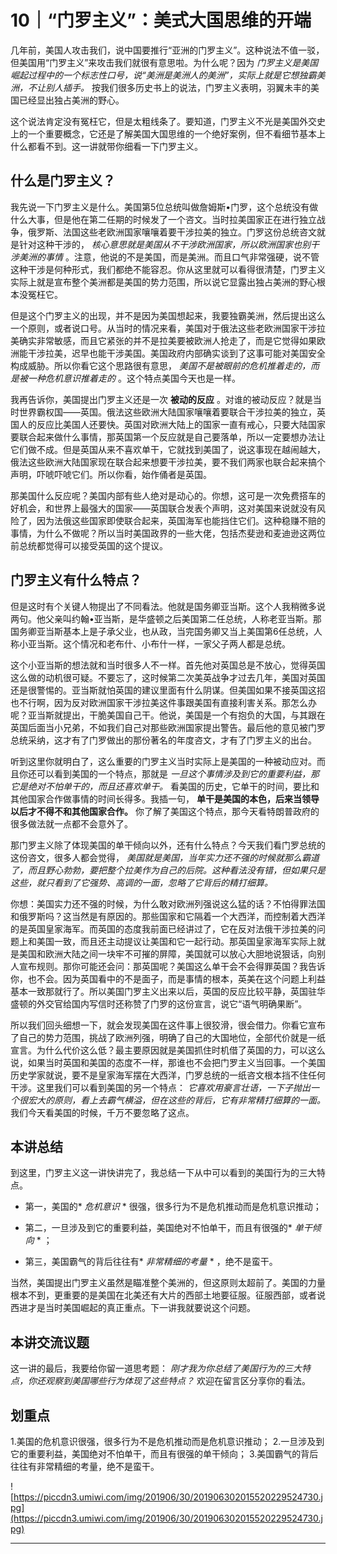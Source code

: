 # 10｜“门罗主义”：美式大国思维的开端

几年前，美国人攻击我们，说中国要推行“亚洲的门罗主义”。这种说法不值一驳，但美国用“门罗主义”来攻击我们就很有意思啦。为什么呢？因为 *门罗主义是美国崛起过程中的一个标志性口号，说“美洲是美洲人的美洲”，实际上就是它想独霸美洲，不让别人插手。* 按我们很多历史书上的说法，门罗主义表明，羽翼未丰的美国已经显出独占美洲的野心。

这个说法肯定没有冤枉它，但是太粗线条了。要知道，门罗主义不光是美国外交史上的一个重要概念，它还是了解美国大国思维的一个绝好案例，但不看细节基本上什么都看不到。这一讲就带你细看一下门罗主义。

## 什么是门罗主义？

我先说一下门罗主义是什么。美国第5位总统叫做詹姆斯•门罗，这个总统没有做什么大事，但是他在第二任期的时候发了一个咨文。当时拉美国家正在进行独立战争，俄罗斯、法国这些老欧洲国家嚷嚷着要干涉拉美的独立。门罗这份总统咨文就是针对这种干涉的， *核心意思就是美国从不干涉欧洲国家，所以欧洲国家也别干涉美洲的事情* 。注意，他说的不是美国，而是美洲。而且口气非常强硬，说不管这种干涉是何种形式，我们都绝不能容忍。你从这里就可以看得很清楚，门罗主义实际上就是宣布整个美洲都是美国的势力范围，所以说它显露出独占美洲的野心根本没冤枉它。

但是这个门罗主义的出现，并不是因为美国想起来，我要独霸美洲，然后提出这么一个原则，或者说口号。从当时的情况来看，美国对于俄法这些老欧洲国家干涉拉美确实非常敏感，而且它紧张的并不是拉美要被欧洲人抢走了，而是它觉得如果欧洲能干涉拉美，迟早也能干涉美国。美国政府内部确实谈到了这事可能对美国安全构成威胁。所以你看它这个思路很有意思， *美国不是被眼前的危机推着走的，而是被一种危机意识推着走的* 。这个特点美国今天也是一样。

我再告诉你，美国提出门罗主义还是一次 **被动的反应** 。对谁的被动反应？就是当时世界霸权国——英国。俄法这些欧洲大陆国家嚷嚷着要联合干涉拉美的独立，英国人的反应比美国人还要快。英国对欧洲大陆上的国家一直有戒心，只要大陆国家要联合起来做什么事情，那英国第一个反应就是自己要落单，所以一定要想办法让它们做不成。但是英国从来不喜欢单干，它就找到美国了，说这事现在越闹越大，俄法这些欧洲大陆国家现在联合起来想要干涉拉美，要不我们两家也联合起来搞个声明，吓唬吓唬它们。所以你看，始作俑者是英国。

那美国什么反应呢？美国内部有些人绝对是动心的。你想，这可是一次免费搭车的好机会，和世界上最强大的国家——英国联合发表个声明，这对美国来说就没有风险了，因为法俄这些国家即使联合起来，英国海军也能挡住它们。这种稳赚不赔的事情，为什么不做呢？所以当时美国政界的一些大佬，包括杰斐逊和麦迪逊这两位前总统都觉得可以接受英国的这个提议。

## 门罗主义有什么特点？

但是这时有个关键人物提出了不同看法。他就是国务卿亚当斯。这个人我稍微多说两句。他父亲叫约翰•亚当斯，是华盛顿之后美国第二任总统，人称老亚当斯。那国务卿亚当斯基本上是子承父业，也从政，当完国务卿又当上美国第6任总统，人称小亚当斯。这个情况和老布什、小布什一样，一家父子两人都是总统。

这个小亚当斯的想法就和当时很多人不一样。首先他对英国总是不放心，觉得英国这么做的动机很可疑。不要忘了，这时候第二次美英战争才过去几年，美国对英国还是很警惕的。亚当斯就怕英国的建议里面有什么阴谋。但美国如果不接英国这招也不行啊，因为反对欧洲国家干涉拉美这件事跟美国有直接利害关系。那怎么办呢？亚当斯就提出，干脆美国自己干。他说，美国是一个有抱负的大国，与其跟在英国后面当小兄弟，不如我们自己对那些欧洲国家提出警告。最后他的意见被门罗总统采纳，这才有了门罗做出的那份著名的年度咨文，才有了门罗主义的出台。

听到这里你就明白了，这么重要的门罗主义当时实际上是美国的一种被动应对。而且你还可以看到美国的一个特点，那就是 *一旦这个事情涉及到它的重要利益，那它是绝对不怕单干的，而且还喜欢单干。* 看美国的历史，它单干的时间，要比和其他国家合作做事情的时间长得多。我插一句， **单干是美国的本色，后来当领导以后才不得不和其他国家合作。** 你了解了美国这个特点，那今天看特朗普政府的很多做法就一点都不会意外了。

那门罗主义除了体现美国的单干倾向以外，还有什么特点？今天我们看门罗总统的这份咨文，很多人都会觉得， *美国就是美国，当年实力还不强的时候就那么霸道了，而且野心勃勃，要把整个拉美作为自己的后院。这种看法没有错，但如果只是这些，就只看到了它强势、高调的一面，忽略了它背后的精打细算。*

你想：美国实力还不强的时候，为什么敢对欧洲列强说这么猛的话？不怕得罪法国和俄罗斯吗？这当然是有原因的。那些国家和它隔着一个大西洋，而控制着大西洋的是英国皇家海军。而英国的态度我前面已经讲过了，它在反对法俄干涉拉美的问题上和美国一致，而且还主动提议让美国和它一起行动。那英国皇家海军实际上就是美国和欧洲大陆之间一块牢不可摧的屏障，美国就可以放心大胆地说狠话，向别人宣布规则。那你可能还会问：那英国呢？美国这么单干会不会得罪英国？我告诉你，也不会。因为英国看中的不是面子，而是事情的根本，英美在这个问题上利益基本一致那就行了。所以美国门罗主义出来以后，英国的反应比较平静，英国驻华盛顿的外交官给国内写信时还称赞了门罗的这份宣言，说它“语气明确果断”。

所以我们回头细想一下，就会发现美国在这件事上很狡滑，很会借力。你看它宣布了自己的势力范围，挑战了欧洲列强，明确了自己的大国地位，全部代价就是一纸宣言。为什么代价这么低？最主要原因就是美国抓住时机借了英国的力，可以这么说，如果当时英国和美国的态度不一样，那谁也不会把门罗主义当回事。一个美国历史学家就说，要不是皇家海军摆在大西洋，门罗总统的一纸咨文根本挡不住任何干涉。这里我们可以看到美国的另一个特点： *它喜欢用豪言壮语，一下子抛出一个很宏大的原则，看上去霸气横溢，但在这些的背后，它有非常精打细算的一面。* 我们今天看美国的时候，千万不要忽略了这点。

## 本讲总结

到这里，门罗主义这一讲快讲完了，我总结一下从中可以看到的美国行为的三大特点。

* 第一，美国的* *危机意识* * 很强，很多行为不是危机推动而是危机意识推动；

* 第二，一旦涉及到它的重要利益，美国绝对不怕单干，而且有很强的* *单干倾向* * ；

* 第三，美国霸气的背后往往有* *非常精细的考量* * ，绝不是蛮干。

当然，美国提出门罗主义虽然是瞄准整个美洲的，但这原则太超前了。美国的力量根本不到，更重要的是美国在北美还有大片的西部土地要征服。征服西部，或者说西进才是当时美国崛起的真正重点。下一讲我就要说这个问题。

## 本讲交流议题

这一讲的最后，我要给你留一道思考题： *刚才我为你总结了美国行为的三大特点，你还观察到美国哪些行为体现了这些特点？* 欢迎在留言区分享你的看法。

## 划重点

1.美国的危机意识很强，很多行为不是危机推动而是危机意识推动；
2.一旦涉及到它的重要利益，美国绝对不怕单干，而且有很强的单干倾向；
3.美国霸气的背后往往有非常精细的考量，绝不是蛮干。


![https://piccdn3.umiwi.com/img/201906/30/201906302015520229524730.jpg](https://piccdn3.umiwi.com/img/201906/30/201906302015520229524730.jpg)

---
